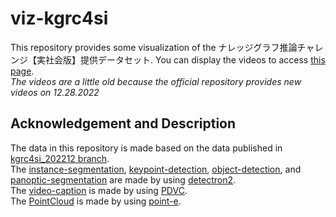 # viz-kgrc4si

This repository provides some visualization of the ナレッジグラフ推論チャレンジ【実社会版】提供データセット. You can display the videos to access [this page](https://s246wv.github.io/viz-kgrc4si/).  
*The videos are a little old because the official repository provides new videos on 12.28.2022*

## Acknowledgement and Description
The data in this repository is made based on the data published in [kgrc4si_202212 branch](https://github.com/KnowledgeGraphJapan/KGRC-RDF/tree/kgrc4si_202212/Movie).  
The [instance-segmentation](./Movie/instance-segmentation/), [keypoint-detection](./Movie/keypoint-detection/), [object-detection](./Movie/object-detection/), and [panoptic-segmentation](./Movie/panoptic-segmentation/) are made by using [detectron2](https://github.com/facebookresearch/detectron2).  
The [video-caption](./Movie/video-caption/) is made by using [PDVC](https://github.com/ttengwang/PDVC).  
The [PointCloud](./PointCloud/) is made by using [point-e](https://github.com/openai/point-e/tree/main/point_e).  